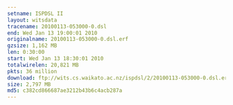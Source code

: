 ```yaml
---
setname: ISPDSL II
layout: witsdata
tracename: 20100113-053000-0.dsl
end: Wed Jan 13 19:00:01 2010
originalname: 20100113-053000-0.dsl.erf
gzsize: 1,162 MB
len: 0:30:00
start: Wed Jan 13 18:30:01 2010
totalwirelen: 20,821 MB
pkts: 36 million
download: ftp://wits.cs.waikato.ac.nz/ispdsl/2/20100113-053000-0.dsl.erf.gz
size: 2,797 MB
md5: c382cd866687ae3212b43b6c4acb287a
---
```

